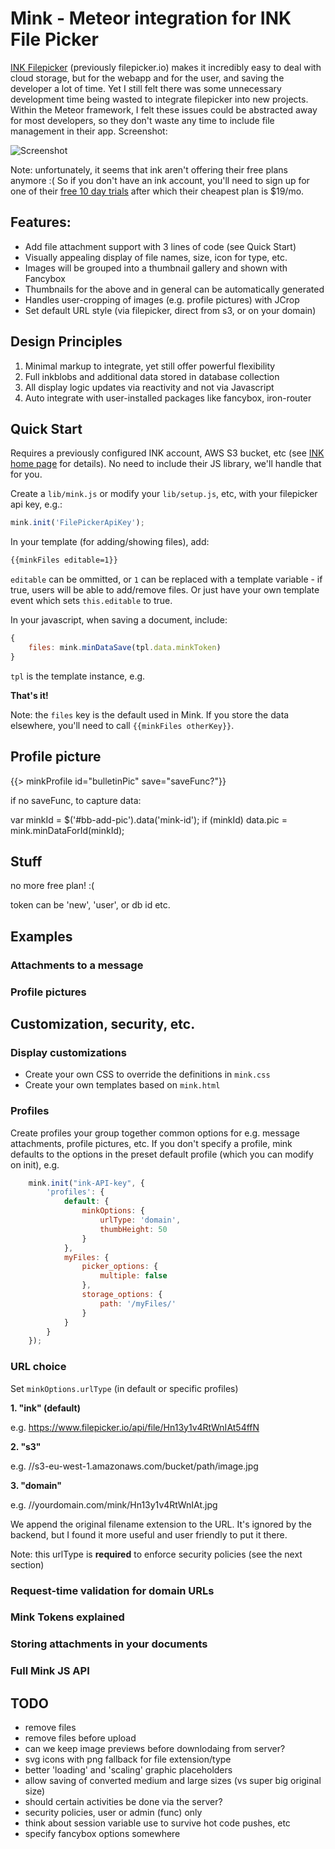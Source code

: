 # Mink - Meteor integration for INK File Picker

[INK Filepicker](https://www.inkfilepicker.com/) (previously filepicker.io) makes it
incredibly easy to deal with cloud storage, but for the webapp and for the user, and
saving the developer a lot of time.  Yet I still felt there was some unnecessary
development time being wasted to integrate filepicker into new projects.  Within the
Meteor framework, I felt these issues could be abstracted away for most developers,
so they don't waste any time to include file management in their app.  Screenshot:

![Screenshot](https://f.cloud.github.com/assets/381978/1532042/e9f7ada6-4c70-11e3-8173-018289241776.jpg "Screenshot")

Note: unfortunately, it seems that ink aren't offering their free plans anymore :(
So if you don't have an ink account, you'll need to sign up for one of their
[free 10 day trials](https://www.inkfilepicker.com/pricing/) after which their
cheapest plan is $19/mo.


## Features:

* Add file attachment support with 3 lines of code (see Quick Start)
* Visually appealing display of file names, size, icon for type, etc.
* Images will be grouped into a thumbnail gallery and shown with Fancybox
* Thumbnails for the above and in general can be automatically generated
* Handles user-cropping of images (e.g. profile pictures) with JCrop
* Set default URL style (via filepicker, direct from s3, or on your domain)

## Design Principles

1. Minimal markup to integrate, yet still offer powerful flexibility
1. Full inkblobs and additional data stored in database collection
1. All display logic updates via reactivity and not via Javascript
1. Auto integrate with user-installed packages like fancybox, iron-router

## Quick Start

Requires a previously configured INK account, AWS S3 bucket, etc (see
[INK home page](https://www.inkfilepicker.com/) for details).  No need
to include their JS library, we'll handle that for you.

Create a `lib/mink.js` or modify your `lib/setup.js`, etc, with your
filepicker api key, e.g.:

```js
mink.init('FilePickerApiKey');
```

In your template (for adding/showing files), add:

```html
{{minkFiles editable=1}}
```

`editable` can be ommitted, or `1` can be replaced with a template variable - if
true, users will be able to add/remove files.  Or just have your own template event
which sets `this.editable` to true.

In your javascript, when saving a document, include:

```js
{
	files: mink.minDataSave(tpl.data.minkToken)
}
```

`tpl` is the template instance, e.g. 

**That's it!**

Note: the `files` key is the default used in Mink.  If you store the data elsewhere,
you'll need to call `{{minkFiles otherKey}}`.

## Profile picture

{{> minkProfile id="bulletinPic" save="saveFunc?"}}

if no saveFunc, to capture data:

var minkId = $('#bb-add-pic').data('mink-id');
if (minkId) data.pic = mink.minDataForId(minkId);


## Stuff


no more free plan! :(

token can be 'new', 'user', or db id etc.

## Examples

### Attachments to a message

### Profile pictures

## Customization, security, etc.

### Display customizations

* Create your own CSS to override the definitions in `mink.css`
* Create your own templates based on `mink.html`

### Profiles

Create profiles your group together common options for e.g. message attachments,
profile pictures, etc.  If you don't specify a profile, mink defaults to the options
in the preset default profile (which you can modify on init), e.g.

```js
    mink.init("ink-API-key", {
        'profiles': {
            default: {
                minkOptions: {
                    urlType: 'domain',
                    thumbHeight: 50
                }
            },
            myFiles: {
            	picker_options: {
            		multiple: false
            	},
            	storage_options: {
	            	path: '/myFiles/'
	            }
            }
        }
    });
```

### URL choice

Set `minkOptions.urlType` (in default or specific profiles)

**1. "ink" (default)**

e.g. https://www.filepicker.io/api/file/Hn13y1v4RtWnIAt54ffN

**2. "s3"**

e.g. //s3-eu-west-1.amazonaws.com/bucket/path/image.jpg

**3. "domain"**

e.g. //yourdomain.com/mink/Hn13y1v4RtWnIAt.jpg

We append the original filename extension to the URL.  It's ignored by the
backend, but I found it more useful and user friendly to put it there.

Note: this urlType is **required** to enforce security policies (see the
next section)

### Request-time validation for domain URLs

### Mink Tokens explained

### Storing attachments in your documents

### Full Mink JS API

## TODO

* remove files
* remove files before upload
* can we keep image previews before downlodaing from server?
* svg icons with png fallback for file extension/type
* better 'loading' and 'scaling' graphic placeholders
* allow saving of converted medium and large sizes (vs super big original size)
* should certain activities be done via the server?
* security policies, user or admin (func) only
* think about session variable use to survive hot code pushes, etc
* specify fancybox options somewhere
